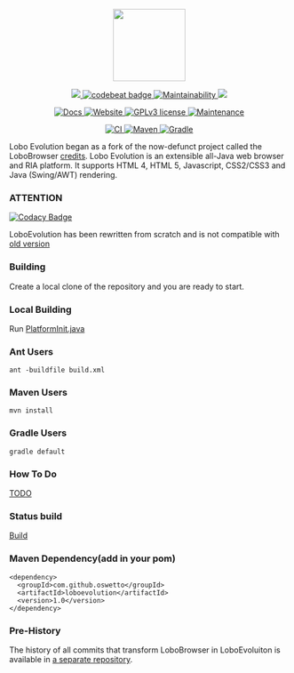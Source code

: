 <p align="center">
	<img src="https://avatars3.githubusercontent.com/u/6113075?s=460&v=4" height="130">
</p>
<p align="center">	
	<a href="https://www.codacy.com/app/ivan.difrancesco/LoboEvolution?utm_source=github.com&utm_medium=referral&utm_content=oswetto/LoboEvolution&utm_campaign=badger" alt="Codacy">
		<img src="https://api.codacy.com/project/badge/Grade/5668f2c4c7ca4e5188cb97aff090c56d" />
	</a>
	<a href="https://codebeat.co/projects/github-com-oswetto-loboevolution-master">
		<img alt="codebeat badge" src="https://codebeat.co/badges/8057c847-c70f-49a7-9b5f-07f2b568de2e" />
	</a>
	<a href="https://codeclimate.com/github/oswetto/LoboEvolution/maintainability">
		<img src="https://api.codeclimate.com/v1/badges/e98fd103016736dbf9f3/maintainability" alt="Maintainability">
	</a>
	<a href="" alt="PRs">
		<img src="https://img.shields.io/badge/PRs-welcome-brightgreen.svg" />
	</a>
</p>
<p align="center">
	<a href="https://loboevolution.github.io/LoboEvolution-maven-release/index.html">
		<img src="https://inch-ci.org/github/oswetto/LoboEvolution.svg" alt="Docs">
	</a>
	<a href="http://sourceforge.net/projects/loboevolution/">
		<img src="https://img.shields.io/website-up-down-green-red/http/shields.io.svg" alt="Website">
	</a>
	<a href="https://github.com/oswetto/LoboEvolution/blob/master/LICENSE/">
		<img src="https://img.shields.io/badge/License-GPLv3-blue.svg" alt="GPLv3 license">
	</a>
	<a href="https://github.com/oswetto/LoboEvolution/commits/master">
		<img src="https://img.shields.io/badge/Maintained%3F-yes-green.svg" alt="Maintenance">
	</a>
</p>

<p align="center">
	<a href="https://github.com/oswetto/LoboEvolution/actions?query=workflow%3A%22Java+CI%22">
		<img src="https://github.com/oswetto/LoboEvolution/workflows/Java%20CI/badge.svg" alt="CI">
	</a>
	<a href="https://github.com/oswetto/LoboEvolution/actions?query=workflow%3A%22Java+CI+with+Maven%22">
		<img src="https://github.com/oswetto/LoboEvolution/workflows/Java%20CI%20with%20Maven/badge.svg" alt="Maven">
	</a>
	<a href="https://github.com/oswetto/LoboEvolution/actions?query=workflow%3A%22Java+CI+with+Gradle%22">
		<img src="https://github.com/oswetto/LoboEvolution/workflows/Java%20CI%20with%20Gradle/badge.svg" alt="Gradle">
	</a>
</p>

Lobo Evolution began as a fork of the now-defunct project called the LoboBrowser [credits](https://sourceforge.net/projects/xamj/).
Lobo Evolution is an extensible all-Java web browser and RIA platform. It supports HTML 4, HTML 5, Javascript, CSS2/CSS3 and Java (Swing/AWT) rendering.

### ATTENTION

[![Codacy Badge](https://api.codacy.com/project/badge/Grade/cdb67f8720c2419abf73948834c97b2b)](https://app.codacy.com/gh/LoboEvolution/LoboEvolution?utm_source=github.com&utm_medium=referral&utm_content=LoboEvolution/LoboEvolution&utm_campaign=Badge_Grade)

LoboEvolution has been rewritten from scratch and is not compatible with [old version](https://github.com/oswetto/LoboEvolutionPreHistory)

### Building
Create a local clone of the repository and you are ready to start.

### Local Building
Run 
[PlatformInit.java](https://github.com/oswetto/LoboEvolution/blob/master/LoboEvo/src/main/java/org/loboevolution/init/PlatformInit.java)

### Ant Users

```shell
ant -buildfile build.xml
```
### Maven Users

```shell
mvn install
```
### Gradle Users

```shell
gradle default
```
### How To Do
[TODO](https://github.com/oswetto/LoboEvolution/wiki/How-TODO)

### Status build
[Build](https://github.com/oswetto/LoboEvolution/actions)

### Maven Dependency(add in your pom)
```
<dependency>
  <groupId>com.github.oswetto</groupId>
  <artifactId>loboevolution</artifactId>
  <version>1.0</version>
</dependency>
```

### Pre-History
The history of all commits that transform LoboBrowser in LoboEvoluiton is available in [a separate repository](https://github.com/oswetto/LoboEvolutionPreHistory).
